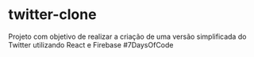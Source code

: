 # twitter-clone
 Projeto com objetivo de realizar a criação de uma versão simplificada do Twitter utilizando React e Firebase #7DaysOfCode
